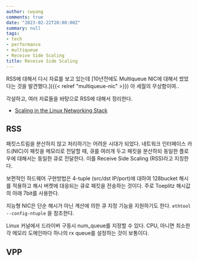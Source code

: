 ```yaml
---
author: cwyang
comments: true
date: "2023-02-22T20:00:00Z"
summary: null
tags:
- tech
- performance
- multiqueue
- Receive Side Scaling
title: Receive Side Scaling
---
```

RSS에 대해서 다시 자료를 보고 있는데
[10년전에도 Multiqueue NIC에 대해서 썼었다는 것을 발견했다.]({{< relref "multiqueue-nic" >}})
아 세월의 무상함이여..

각설하고, 여러 자료들을 바탕으로 RSS에 대해서 정리한다.
- [Scaling in the Linux Networking Stack](https://www.kernel.org/doc/Documentation/networking/scaling.txt)

## RSS

패킷스트림을 분산하지 않고 처리하기는 어려운 시대가 되었다.
네트워크 인터페이스 카드(NIC)이 패킷을 메모리로 전달할 때,
큐를 여러개 두고 패킷을 분산하되 동일한 플로우에 대해서는 동일한 큐로 전달한다.
이를 Receive Side Scaling (RSS)라고 지칭한다.

보편적인 하드웨어 구현방법은 4-tuple (src/dst IP/port)에 대하여 128bucket 해시를 적용하고
해시 버켓에 대응되는 큐로 패킷을 전송하는 것이다.
주로 Toeplitz 해시값의 아래 7bit를 사용한다.

지능형 NIC은 단순 해시가 아닌 계산에 의한 큐 지정 기능을 지원하기도 한다.
`ethtool --config-ntuple` 을 참조한다.

Linux 커널에서 드라이버 구동시 num_queue를 지정할 수 있다.
CPU, 아니면 최소한 각 메모리 도메인마다 하나의 rx queue를 설정하는 것이 보통이다. 

## VPP 

